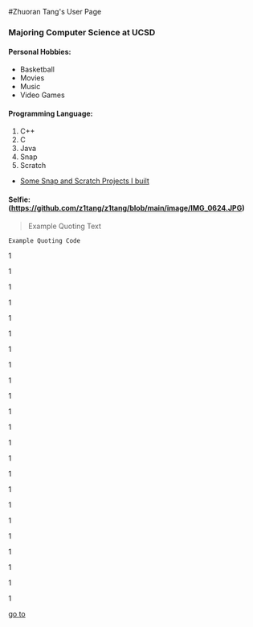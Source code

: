#Zhuoran Tang's User Page 

### Majoring Computer Science at UCSD


#### Personal Hobbies:

- Basketball
- Movies
- Music
- Video Games


#### Programming Language:

1. C++
2. C
3. Java
4. Snap
5. Scratch
- [Some Snap and Scratch Projects I built](https://sites.google.com/view/ucsd-edu-zhuoran-tang/home)


#### Selfie: (https://github.com/z1tang/z1tang/blob/main/image/IMG_0624.JPG)

> Example Quoting Text

`Example Quoting Code`

1 

1

1

1

1


1

1

1


1

1

1


1

1

1

1

1


1

1

1

1

1

1

1


[go to](#zhuoran-tang's-user-page)

